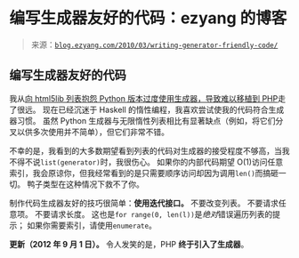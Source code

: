 <!--yml

category: 未分类

日期：2024-07-01 18:18:26

-->

# 编写生成器友好的代码：ezyang 的博客

> 来源：[`blog.ezyang.com/2010/03/writing-generator-friendly-code/`](http://blog.ezyang.com/2010/03/writing-generator-friendly-code/)

## 编写生成器友好的代码

我从[向 html5lib 列表抱怨 Python 版本过度使用生成器，导致难以移植到 PHP](http://www.mail-archive.com/html5lib-discuss@googlegroups.com/msg00241.html)走了很远。 现在已经沉迷于 Haskell 的惰性编程，我喜欢尝试使我的代码符合生成器习惯。 虽然 Python 生成器与无限惰性列表相比有显著缺点（例如，将它们分叉以供多次使用并不简单），但它们非常不错。

不幸的是，我看到的大多数期望看到列表的代码对生成器的接受程度不够高，当我不得不说`list(generator)`时，我很伤心。 如果你的内部代码期望 O(1)访问任意索引，我会原谅你，但我经常看到的是只需要顺序访问却因为调用`len()`而搞砸一切。 鸭子类型在这种情况下救不了你。

制作代码生成器友好的技巧很简单：**使用迭代接口。** 不要改变列表。 不要请求任意项。 不要请求长度。 这也是`for range(0, len(l))`是*绝对*错误遍历列表的提示； 如果你需要索引，请使用`enumerate`。

**更新（2012 年 9 月 1 日）。** 令人发笑的是，PHP **终于引入了生成器**。
